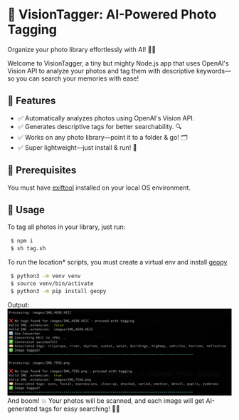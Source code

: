 # 📸 VisionTagger: AI-Powered Photo Tagging
Organize your photo library effortlessly with AI! 🧠✨

Welcome to VisionTagger, a tiny but mighty Node.js app that uses OpenAI's Vision API to analyze your photos and tag them with descriptive keywords—so you can search your memories with ease!

## 🌟 Features
* ✅ Automatically analyzes photos using OpenAI's Vision API.
* ✅ Generates descriptive tags for better searchability. 🔍
* ✅ Works on any photo library—point it to a folder & go! 🗂️
* ✅ Super lightweight—just install & run! 🚀

## 🔧 Prerequisites
You must have [exiftool](https://exiftool.org/) installed on your local OS environment. 

## 🚀 Usage
To tag all photos in your library, just run:

```bash
 $ npm i
 $ sh tag.sh
```
To run the location* scripts, you must create a virtual env and install [geopy](https://geopy.readthedocs.io/en/stable/)
```bash
 $ python3 -m venv venv
 $ source venv/bin/activate
 $ python3 -m pip install geopy
```

Output:
![alt text](image.png)
And boom! 💥 Your photos will be scanned, and each image will get AI-generated tags for easy searching! 🎯✨

